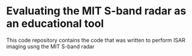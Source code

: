 # Evaluating the MIT S-band radar as an educational tool
This code repository contains the code that was written to perform ISAR imaging usng the MIT S-band radar
